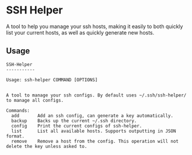 # SSH Helper

A tool to help you manage your ssh hosts, making it easily to both quickly list your current hosts, as well as quickly generate new hosts.

## Usage

```
SSH-Helper
-----------

Usage: ssh-helper COMMAND [OPTIONS]


A tool to manage your ssh configs. By default uses ~/.ssh/ssh-helper/ to manage all configs.

Commands:
  add       Add an ssh config, can generate a key automatically.
  backup    Backs up the current ~/.ssh directory.
  config    Print the current configs of ssh-helper.
  list      List all available hosts. Supports outputting in JSON format.
  remove    Remove a host from the config. This operation will not delete the key unless asked to.

```



